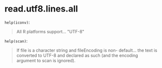 read.utf8.lines.all
===================

`help(iconv)`:

> All R platforms support... "UTF-8"

`help(scan)`:

> If file is a character string and fileEncoding is non-
> default...  the text is converted to UTF-8 and declared as
> such (and the encoding argument to scan is ignored).

